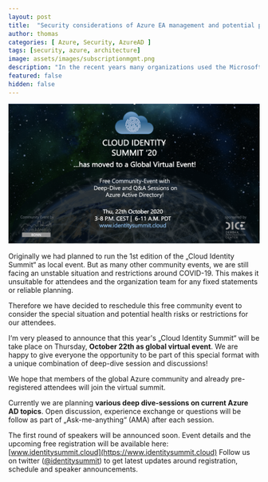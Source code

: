 ```yaml
---
layout: post
title:  "Security considerations of Azure EA management and potential privilege escalation222"
author: thomas
categories: [ Azure, Security, AzureAD ]
tags: [security, azure, architecture]
image: assets/images/subscriptionmgmt.png
description: "In the recent years many organizations used the Microsoft Enterprise Agreement (EA) portal (or APIs) for creation and initial setup of their subscriptions. I like to give an overview about security considerations and preventation of (potential) privilege escalation to „takeover“ subscriptions from EA enterprise or account administrators in your organization. In addition you’ll find some side notes about changes and differences to the management of the new Microsoft Customer Agreement (MCA) enrollment."
featured: false
hidden: false
---
```


![](../2020-07-15-cloud-identity-summit-goes-virtual/cis_2020_virtual_announcement.png)

Originally we had planned to run the 1st edition of the „Cloud Identity Summit“ as local event.
But as many other community events, we are still facing an unstable situation and restrictions around COVID-19. This makes it unsuitable for attendees and the organization team for any fixed statements or reliable planning.

Therefore we have decided to reschedule this free community event to consider the special situation and potential health risks or restrictions for our attendees. 

I‘m very pleased to announce that this year's „Cloud Identity Summit“ will be take place on Thursday, **October 22th as global virtual event**. We are happy to give everyone the opportunity to be part of this special format with a unique combination of deep-dive session and discussions!

We hope that members of the global Azure community and already pre-registered attendees will join the virtual summit.

Currently we are planning **various deep dive-sessions on current Azure AD topics**. Open discussion, experience exchange or questions will be follow as part of „Ask-me-anything“ (AMA) after each session.

The first round of speakers will be announced soon.
Event details and the upcoming free registration will be available here: [www.identitysummit.cloud](https://www.identitysummit.cloud)
Follow us on twitter ([@identitysummit](https://twitter.com/identitysummit)) to get latest updates around registration, schedule and speaker announcements.
